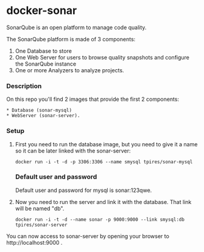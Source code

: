 # docker-sonar

SonarQube is an open platform to manage code quality.

The SonarQube platform is made of 3 components:

1. One Database to store
2. One Web Server for users to browse quality snapshots and configure the SonarQube instance
3. One or more Analyzers to analyze projects.

### Description

On this repo you'll find 2 images that provide the first 2 components: 

	* Database (sonar-mysql)
	* WebServer (sonar-server).

### Setup

1. First you need to run the database image, but you need to give it a name so it can be later linked with the sonar-server:

	`docker run -i -t -d -p 3306:3306 --name smysql tpires/sonar-mysql`

	### Default user and password

	Default user and password for mysql is sonar:123qwe.

2. Now you need to run the server and link it with the database. That link will be named "db".

	`docker run -i -t -d --name sonar -p 9000:9000 --link smysql:db tpires/sonar-server`

You can now access to sonar-server by opening your browser to http://localhost:9000 .

